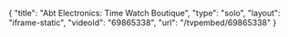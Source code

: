 {
    "title": "Abt Electronics: Time Watch Boutique",
    "type": "solo",
    "layout": "iframe-static",
    "videoId": "69865338",
    "url": "\/tvpembed\/69865338"
}